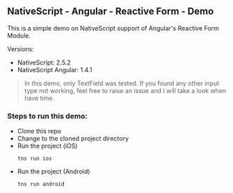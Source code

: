 NativeScript - Angular - Reactive Form - Demo
---------------------------------------------

This is a simple demo on NativeScript support of Angular's Reactive Form Module.

Versions:
* NativeScript: 2.5.2
* NativeScript Angular: 1.4.1

> In this demo, only TextField was tested. If you found any other input type not working, feel free to raise an issue and I will take a look when have time.

### Steps to run this demo:
* Clone this repo
* Change to the cloned project directory
* Run the project (iOS)
    ```
    tns run ios 
    ```
* Run the project (Android)
    ```
    tns run android 
    ```

